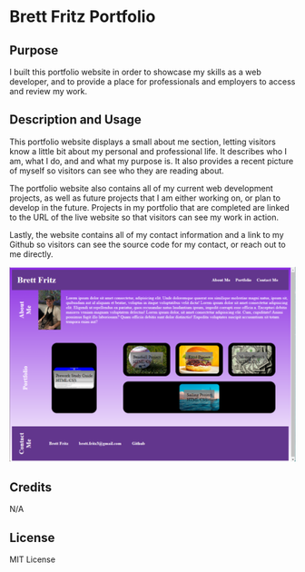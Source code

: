 # Brett Fritz Portfolio

## Purpose

I built this portfolio website in order to showcase my skills as a web developer, and to provide a place for professionals and employers to access and review my work.

## Description and Usage

This portfolio website displays a small about me section, letting visitors know a little bit about my personal and professional life. It describes who I am, what I do, and and what my purpose is. It also provides a recent picture of myself so visitors can see who they are reading about.

The portfolio website also contains all of my current web development projects, as well as future projects that I am either working on, or plan to develop in the future. Projects in my portfolio that are completed are linked to the URL of the live website so that visitors can see my work in action.

Lastly, the website contains all of my contact information and a link to my Github so visitors can see the source code for my contact, or reach out to me directly.

![website snip](<assets/website snip.png>)
## Credits

N/A

## License

MIT License